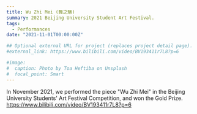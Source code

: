 ```yaml
---
title: Wu Zhi Mei (舞之魅)
summary: 2021 Beijing University Student Art Festival.
tags:
  - Performances
date: "2021-11-01T00:00:00Z"

## Optional external URL for project (replaces project detail page).
#external_link: https://www.bilibili.com/video/BV193411r7L8?p=6

#image:
#  caption: Photo by Toa Heftiba on Unsplash
#  focal_point: Smart
---
```


In November 2021, we performed the piece "Wu Zhi Mei" in the Beijing University Students' Art Festival Competition, and won the Gold Prize.
https://www.bilibili.com/video/BV193411r7L8?p=6